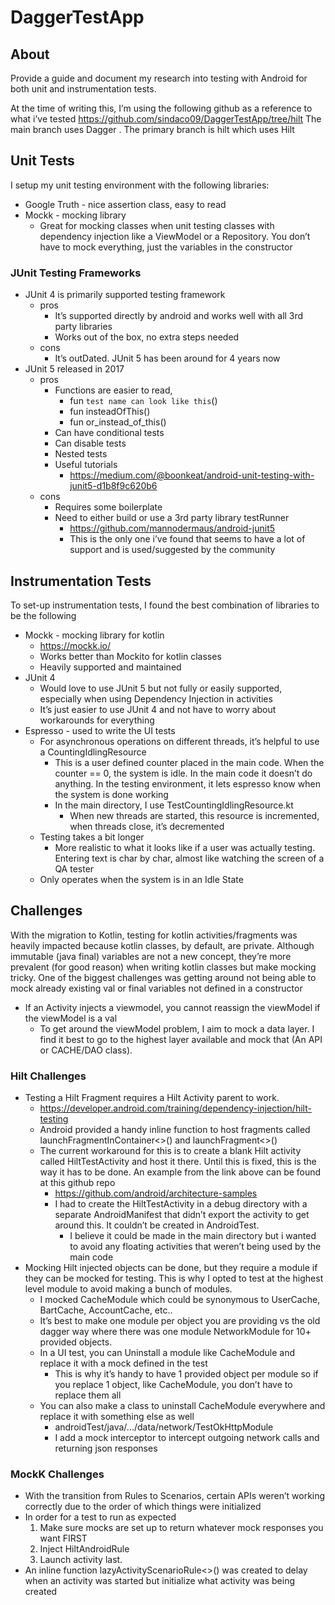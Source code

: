 # DaggerTestApp
## About
Provide a guide and document my research into testing with Android for both unit and instrumentation tests. 

At the time of writing this, I’m using the following github as a reference to what i’ve tested
https://github.com/sindaco09/DaggerTestApp/tree/hilt
The main branch uses Dagger . The primary branch is hilt which uses Hilt 

## Unit Tests

I setup my unit testing environment with the following libraries:
* Google Truth - nice assertion class, easy to read
* Mockk - mocking library
  * Great for mocking classes when unit testing classes with dependency injection like a ViewModel or a Repository. You don’t have to mock everything, just the variables in the constructor

### JUnit Testing Frameworks
* JUnit 4 is primarily supported testing framework
  * pros
    * It’s supported directly by android and works well with all 3rd party libraries
    * Works out of the box, no extra steps needed 
  * cons
    * It’s outDated. JUnit 5 has been around for 4 years now
* JUnit 5 released in 2017
  * pros
    * Functions are easier to read, 
      * fun `test name can look like this`()
      * fun insteadOfThis()
      * fun or_instead_of_this()
    * Can have conditional tests
    * Can disable tests
    * Nested tests
    * Useful tutorials
      * https://medium.com/@boonkeat/android-unit-testing-with-junit5-d1b8f9c620b6
  * cons
    * Requires some boilerplate 
    * Need to either build or use a 3rd party library testRunner
      * https://github.com/mannodermaus/android-junit5
      * This is the only one i’ve found that seems to have a lot of support and is used/suggested by the community

## Instrumentation Tests

To set-up instrumentation tests, I found the best combination of libraries to be the following
* Mockk - mocking library for kotlin
  * https://mockk.io/
  * Works better than Mockito for kotlin classes
  * Heavily supported and maintained
* JUnit 4
  * Would love to use JUnit 5 but not fully or easily supported, especially when using Dependency Injection in activities
  * It’s just easier to use JUnit 4 and not have to worry about workarounds for everything
* Espresso - used to write the UI tests
  * For asynchronous operations on different threads, it’s helpful to use a CountingIdlingResource
    * This is a user defined counter placed in the main code. When the counter == 0, the system is idle. In the main code it doesn’t do anything. In the testing environment, it lets espresso know when the system is done working
    * In the main directory, I use TestCountingIdlingResource.kt
      * When new threads are started, this resource is incremented, when threads close, it’s decremented
  * Testing takes a bit longer
    * More realistic to what it looks like if a user was actually testing. Entering text is char by char, almost like watching the screen of a QA tester
  * Only operates when the system is in an Idle State	

## Challenges

With the migration to Kotlin, testing for kotlin activities/fragments was heavily impacted because kotlin classes, by default, are private. Although immutable (java final) variables are not a new concept, they’re more prevalent (for good reason) when writing kotlin classes but make mocking tricky. One of the biggest challenges was getting around not being able to mock already existing val or final variables not defined in a constructor
* If an Activity injects a viewmodel, you cannot reassign the viewModel if the viewModel is a val
  * To get around the viewModel problem, I aim to mock a data layer. I find it best to go to the highest layer available and mock that (An API or CACHE/DAO class).


### Hilt Challenges
* Testing a Hilt Fragment requires a Hilt Activity parent to work.
  * https://developer.android.com/training/dependency-injection/hilt-testing
  * Android provided a handy inline function to host fragments called launchFragmentInContainer<>() and launchFragment<>()
  * The current workaround for this is to create a blank Hilt activity called HiltTestActivity and host it there. Until this is fixed, this is the way it has to be done. An example from the link above can be found at this github repo
    * https://github.com/android/architecture-samples
    * I had to create the HiltTestActivity in a debug directory with a separate AndroidManifest that didn’t export the activity to get around this. It couldn’t be created in AndroidTest.
      * I believe it could be made in the main directory but i wanted to avoid any floating activities that weren’t being used by the main code
* Mocking Hilt injected objects can be done, but they require a module if they can be mocked for testing. This is why I opted to test at the highest level module to avoid making a bunch of modules. 
  * I mocked CacheModule which could be synonymous to UserCache, BartCache, AccountCache, etc.. 
  * It’s best to make one module per object you are providing vs the old dagger way where there was one module NetworkModule for 10+ provided objects.
  * In a UI test, you can Uninstall a module like CacheModule and replace it with a mock defined in the test
    * This is why it’s handy to have 1 provided object per module so if you replace 1 object, like CacheModule, you don’t have to replace them all
  * You can also make a class to uninstall CacheModule everywhere and replace it with something else as well
    * androidTest/java/.../data/network/TestOkHttpModule
    * I add a mock interceptor to intercept outgoing network calls and returning json responses

### MockK Challenges
* With the transition from Rules to Scenarios, certain APIs weren’t working correctly due to the order of which things were initialized
* In order for a test to run as expected
  1. Make sure mocks are set up to return whatever mock responses you want FIRST
  2. Inject HiltAndroidRule
  3. Launch activity last.
* An inline function lazyActivityScenarioRule<>() was created to delay when an activity was started but initialize what activity was being created


